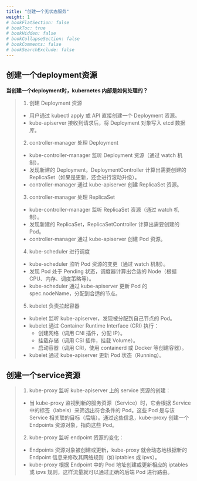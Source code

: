 ```yaml
---
title: "创建一个无状态服务"
weight: 1
# bookFlatSection: false
# bookToc: true
# bookHidden: false
# bookCollapseSection: false
# bookComments: false
# bookSearchExclude: false
---
```

## 创建一个deployment资源

**当创建一个deployment时，kubernetes 内部是如何处理的？**

> 1. 创建 Deployment 资源
>   - 用户通过 kubectl apply 或 API 直接创建一个 Deployment 资源。
>   - kube-apiserver 接收到请求后，将 Deployment 对象写入 etcd 数据库。
>2. controller-manager 处理 Deployment
>   - kube-controller-manager 监听 Deployment 资源（通过 watch 机制）。
>   - 发现新建的 Deployment，DeploymentController 计算出需要创建的 ReplicaSet（如果是更新，还会进行滚动升级）。
>   - controller-manager 通过 kube-apiserver 创建 ReplicaSet 资源。
>3. controller-manager 处理 ReplicaSet
>   - kube-controller-manager 监听 ReplicaSet 资源（通过 watch 机制）。
>   - 发现新建的 ReplicaSet，ReplicaSetController 计算出需要创建的 Pod。
>   - controller-manager 通过 kube-apiserver 创建 Pod 资源。
>4. kube-scheduler 进行调度
>   - kube-scheduler 监听 Pod 资源的变更（通过 watch 机制）。
>   - 发现 Pod 处于 Pending 状态，调度器计算出合适的 Node（根据 CPU、内存、调度策略等）。
>   - kube-scheduler 通过 kube-apiserver 更新 Pod 的 spec.nodeName，分配到合适的节点。
>5. kubelet 负责拉起容器
>   - kubelet 监听 kube-apiserver，发现被分配到自己节点的 Pod。
>   - kubelet 通过 Container Runtime Interface (CRI) 执行：
>     - 创建网络（调用 CNI 插件，分配 IP）。
>     - 挂载存储（调用 CSI 插件，挂载 Volume）。
>     - 启动容器（调用 CRI，使用 containerd 或 Docker 等创建容器）。
>   - kubelet 通过 kube-apiserver 更新 Pod 状态（Running）。

## 创建一个service资源
> 1. kube-proxy 监听 kube-apiserver 上的 service 资源的创建：
>   - 当 kube-proxy 监视到新的服务资源（Service）时，它会根据 Service 中的标签（labels）来筛选出符合条件的 Pod。这些 Pod 是与该 Service 相关联的目标（后端）。通过这些信息，kube-proxy 创建一个 Endpoints 资源对象，指向这些 Pod。
> 2. kube-proxy 监听 endpoint 资源的变化：
>   - Endpoints 资源对象被创建或更新，kube-proxy 就会动态地根据新的 Endpoint 信息来修改其网络规则（如 iptables 或 ipvs）。
>   - kube-proxy 根据 Endpoint 中的 Pod 地址创建或更新相应的 iptables 或 ipvs 规则，这样流量就可以通过正确的后端 Pod 进行路由。